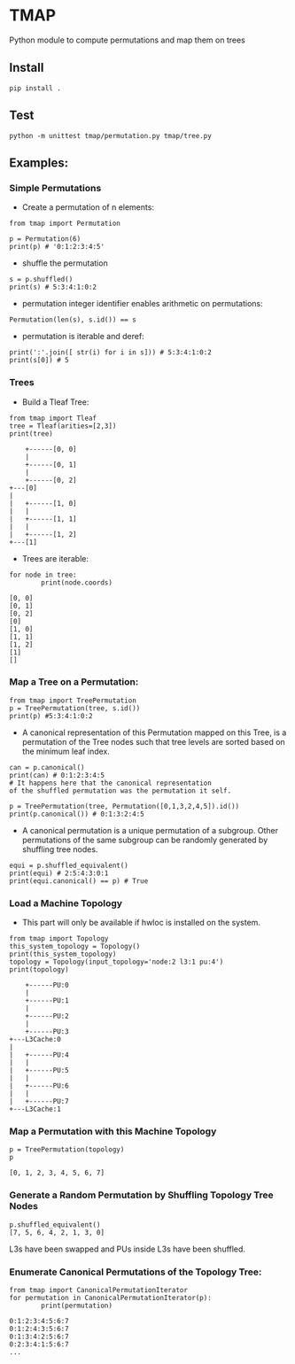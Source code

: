 # TMAP

Python module to compute permutations and map them on trees

## Install
```
pip install .
```

## Test
```
python -m unittest tmap/permutation.py tmap/tree.py
```

## Examples:

### Simple Permutations

* Create a permutation of n elements:
```
from tmap import Permutation

p = Permutation(6)
print(p) # '0:1:2:3:4:5'
```

* shuffle the permutation
```
s = p.shuffled()
print(s) # 5:3:4:1:0:2
```

* permutation integer identifier enables arithmetic on permutations:
```
Permutation(len(s), s.id()) == s
```

* permutation is iterable and deref:
```
print(':'.join([ str(i) for i in s])) # 5:3:4:1:0:2
print(s[0]) # 5
```

### Trees

* Build a Tleaf Tree:
```
from tmap import Tleaf
tree = Tleaf(arities=[2,3])
print(tree)
```

```
    +------[0, 0]
    |         
    +------[0, 1]
    |         
    +------[0, 2]
+---[0]
|      
|   +------[1, 0]
|   |         
|   +------[1, 1]
|   |         
|   +------[1, 2]
+---[1]
```

* Trees are iterable:
```
for node in tree:
		print(node.coords)
```
```
[0, 0]
[0, 1]
[0, 2]
[0]
[1, 0]
[1, 1]
[1, 2]
[1]
[]
```

### Map a Tree on a Permutation:
```
from tmap import TreePermutation
p = TreePermutation(tree, s.id())
print(p) #5:3:4:1:0:2
```

* A canonical representation of this Permutation mapped on this Tree,
is a permutation of the Tree nodes such that tree levels are sorted based
on the minimum leaf index.

```
can = p.canonical()
print(can) # 0:1:2:3:4:5
# It happens here that the canonical representation
of the shuffled permutation was the permutation it self.

p = TreePermutation(tree, Permutation([0,1,3,2,4,5]).id())
print(p.canonical()) # 0:1:3:2:4:5
```

* A canonical permutation is a unique permutation of a subgroup.
Other permutations of the same subgroup can be randomly generated
by shuffling tree nodes.

```
equi = p.shuffled_equivalent()
print(equi) # 2:5:4:3:0:1
print(equi.canonical() == p) # True
```

### Load a Machine Topology
* This part will only be available if hwloc is installed on the system.

```
from tmap import Topology
this_system_topology = Topology()
print(this_system_topology)
topology = Topology(input_topology='node:2 l3:1 pu:4')
print(topology)
```
```
    +------PU:0
    |         
    +------PU:1
    |         
    +------PU:2
    |         
    +------PU:3
+---L3Cache:0
|      
|   +------PU:4
|   |         
|   +------PU:5
|   |         
|   +------PU:6
|   |         
|   +------PU:7
+---L3Cache:1
```

### Map a Permutation with this Machine Topology

```
p = TreePermutation(topology)
p
```
```
[0, 1, 2, 3, 4, 5, 6, 7]
```
### Generate a Random Permutation by Shuffling Topology Tree Nodes

```
p.shuffled_equivalent()
[7, 5, 6, 4, 2, 1, 3, 0]
```
L3s have been swapped and PUs inside L3s have been shuffled.

### Enumerate Canonical Permutations of the Topology Tree:

```
from tmap import CanonicalPermutationIterator
for permutation in CanonicalPermutationIterator(p):
		print(permutation)		
```
```
0:1:2:3:4:5:6:7
0:1:2:4:3:5:6:7
0:1:3:4:2:5:6:7
0:2:3:4:1:5:6:7
...
```

